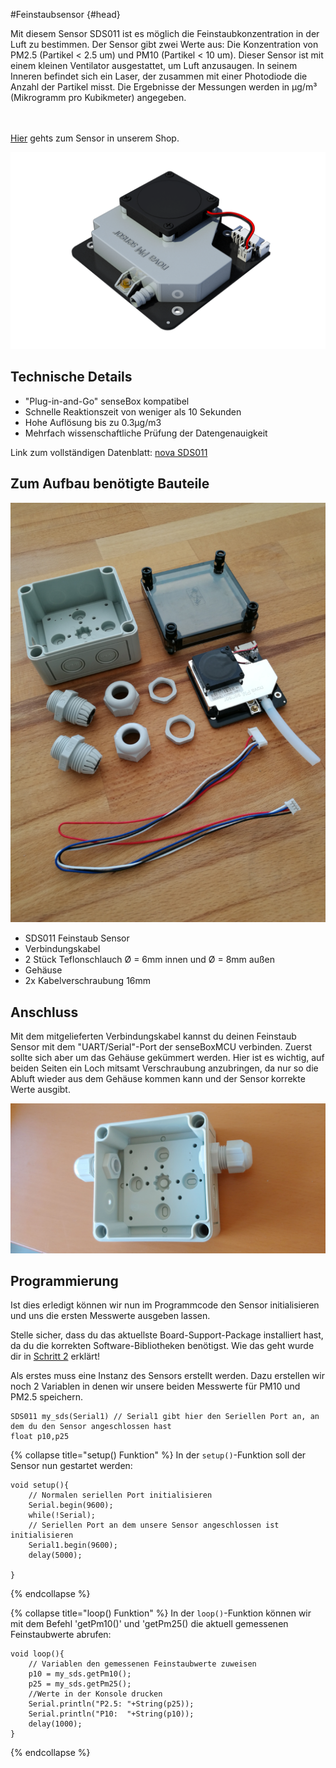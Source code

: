 #Feinstaubsensor {#head}
<div class="description">
Mit diesem Sensor SDS011 ist es möglich die Feinstaubkonzentration in der Luft zu bestimmen. Der Sensor gibt zwei Werte aus: Die Konzentration von PM2.5 (Partikel < 2.5 um) und PM10 (Partikel < 10 um). Dieser Sensor ist mit einem kleinen Ventilator ausgestattet, um Luft anzusaugen. In seinem Inneren befindet sich ein Laser, der zusammen mit einer Photodiode die Anzahl der Partikel misst. Die Ergebnisse der Messungen werden in µg/m³ (Mikrogramm pro Kubikmeter) angegeben.
</div>

<div class="line">
    <br>
    <br>
</div>

[Hier](https://sensebox.kaufen/product/feinstaub-sds011) gehts zum Sensor in unserem Shop.

![Feinstaubsensor für PM10 und PM2.5](https://github.com/sensebox/resources/raw/master/gitbook_pictures/feinstaub_top.png)

## Technische Details
* "Plug-in-and-Go" senseBox kompatibel
* Schnelle Reaktionszeit von weniger als 10 Sekunden
* Hohe Auflösung bis zu 0.3µg/m3
* Mehrfach wissenschaftliche Prüfung der Datengenauigkeit

Link zum vollständigen Datenblatt: [nova SDS011](https://cdn-reichelt.de/documents/datenblatt/X200/SDS011-DATASHEET.pdf)

## Zum Aufbau benötigte Bauteile 
![Benötigte (mitgelieferte) Bauteile](https://github.com/sensebox/resources/raw/master/gitbook_pictures/feinstaub_top_accessoire.png)

   * SDS011 Feinstaub Sensor
   * Verbindungskabel
   * 2 Stück Teflonschlauch Ø = 6mm innen und Ø = 8mm außen
   * Gehäuse
   * 2x Kabelverschraubung 16mm

## Anschluss

Mit dem mitgelieferten Verbindungskabel kannst du deinen Feinstaub Sensor mit dem "UART/Serial"-Port der senseBoxMCU verbinden.
Zuerst sollte sich aber um das Gehäuse gekümmert werden. Hier ist es wichtig, auf beiden Seiten ein Loch mitsamt Verschraubung anzubringen, da nur so die Abluft wieder aus dem Gehäuse kommen kann und der Sensor korrekte Werte ausgibt.

![Verschraubungen am Gehäuse](https://github.com/sensebox/resources/raw/master/gitbook_pictures/feinstaub-ausgang.jpg)

## Programmierung

Ist dies erledigt können wir nun im Programmcode den Sensor initialisieren und uns die ersten Messwerte ausgeben lassen.

<div class="box_warning">
    <i class="fa fa-info fa-fw" aria-hidden="true" style="color: #42acf3;"></i>
    Stelle sicher, dass du das aktuellste Board-Support-Package installiert hast, da du die korrekten Software-Bibliotheken benötigst. Wie das geht wurde dir in <a href ="../erste-schritte/board-support-packages-installieren.md">Schritt 2</a> erklärt!
</div>

Als erstes muss eine Instanz des Sensors erstellt werden. Dazu erstellen wir noch 2 Variablen in denen wir unsere beiden Messwerte für PM10 und PM2.5 speichern.

```arduino 
SDS011 my_sds(Serial1) // Serial1 gibt hier den Seriellen Port an, an dem du den Sensor angeschlossen hast
float p10,p25
```

{% collapse title="setup() Funktion" %}
In der `setup()`-Funktion soll der Sensor nun gestartet werden: 

```arduino
void setup(){
    // Normalen seriellen Port initialisieren 
    Serial.begin(9600);
    while(!Serial);
    // Seriellen Port an dem unsere Sensor angeschlossen ist initialisieren
    Serial1.begin(9600);
    delay(5000);

}
```

{% endcollapse %}

{% collapse title="loop() Funktion" %}
In der `loop()`-Funktion können wir mit dem Befehl 'getPm10()' und 'getPm25() die aktuell gemessenen Feinstaubwerte abrufen:

```arduino
void loop(){
    // Variablen den gemessenen Feinstaubwerte zuweisen
    p10 = my_sds.getPm10();
    p25 = my_sds.getPm25();
    //Werte in der Konsole drucken
    Serial.println("P2.5: "+String(p25));
    Serial.println("P10:  "+String(p10));
    delay(1000);
}
```
{% endcollapse %}

